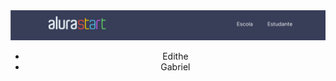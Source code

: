 <!DOCTYPE html>
<html lang="en">
<head>
    <meta charset="UTF-8">
    <meta name="viewport" content="width=device-width, initial-scale=1.0">
    <title>Document</title>
    <link rel="stylesheet" href="style.css">
</head>
<body>
    <header> 
        <img src="aula31-figura00.jpeg" alt="logo da alura start">
        <ul>
            <li>Edithe</li>
            <li>Gabriel</li>
        </ul>
    </header>
    
</body>
</html>

